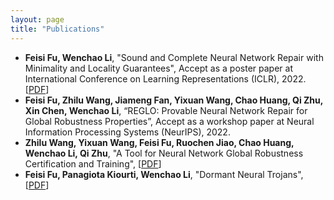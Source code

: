 ```yaml
---
layout: page
title: "Publications"
---
```


* **Feisi Fu, Wenchao Li**, "Sound and Complete Neural Network Repair with Minimality and Locality Guarantees", Accept as a poster paper at International Conference on Learning Representations (ICLR), 2022. [<a href="https://arxiv.org/abs/2110.07682" target="_blank">PDF</a>]
* **Feisi Fu, Zhilu Wang, Jiameng Fan, Yixuan Wang, Chao Huang, Qi Zhu, Xin Chen, Wenchao Li**, “REGLO: Provable Neural Network Repair for Global Robustness Properties”, Accept as a workshop paper at Neural Information Processing Systems (NeurIPS), 2022.
* **Zhilu Wang, Yixuan Wang, Feisi Fu, Ruochen Jiao, Chao Huang, Wenchao Li, Qi Zhu**, "A Tool for Neural Network Global Robustness Certification and Training", [<a href="https://arxiv.org/abs/2208.07289" target="_blank">PDF</a>]
* **Feisi Fu, Panagiota Kiourti, Wenchao Li**, "Dormant Neural Trojans", [<a href="https://arxiv.org/abs/2211.01808" target="_blank">PDF</a>]

